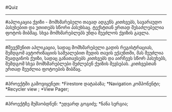 #Quiz
***
#აპლიკაცია ქვიზი - მომხმარებელი თავად ადგენს კითხვებს, სავარაუდო პასუხებით და უთითებს სწორი პასუხსაც. ტექსტთან ერთად შესაძლებელია ფოტოს მიბმაც. სხვა მომხმარებლებს უნდა შეეძლოს ქვიზის გავლა.
***
#შევქმენით აპლიკაცია, სადაც მომხმარებელი გადის რეგისტრაციას, შემდგომ ავტორიზაციის საშუალებით შედის თავის ექაუნთში, მას შეუძლია შეადგინოს ქუიზი, სადაც განათავსებს კითხვებს და აირჩევს სწორ პასუხებს, შემდგომ სხვა მომხმარებლები შეძლებენ ქუიზის შევსებას. კითხვებთან ერთად შეუძლია ფოტოების მიბმაც.
***
#პროექტში გამოვიყენეთ:
*Firestore დატაბაზა;
*Navigation კომპონენტი;
*Recycler view ;
*View Pager;
***
#პროექტზე მუშაობდნენ: 
*ედვარდ გოგიძე;
*ნანა სერგია;
